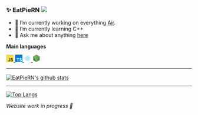 ### ✨ EatPieRN <img src="https://media.giphy.com/media/hvRJCLFzcasrR4ia7z/giphy.gif" width="20px">

- 🔭 I’m currently working on everything [Air](https://github.com/AirrHU). 
- 🌱 I’m currently learning C++
- 💬 Ask me about anything [here](https://github.com/eatpiern/eatpiern/issues)

**Main languages**

<a href="https://www.javascript.com/">
  <code><img height="20" src="https://raw.githubusercontent.com/github/explore/80688e429a7d4ef2fca1e82350fe8e3517d3494d/topics/javascript/javascript.png"></code>
</a>
<a href="https://www.typescriptlang.org/">
  <code><img height="20" src="https://raw.githubusercontent.com/github/explore/80688e429a7d4ef2fca1e82350fe8e3517d3494d/topics/typescript/typescript.png"></code>
</a>
<a href="https://reactjs.org/">
  <code><img height="20" src="https://raw.githubusercontent.com/github/explore/80688e429a7d4ef2fca1e82350fe8e3517d3494d/topics/react/react.png"></code>
</a>
<a href="https://nodejs.org/en/">
  <code><img height="20" src="https://raw.githubusercontent.com/github/explore/80688e429a7d4ef2fca1e82350fe8e3517d3494d/topics/nodejs/nodejs.png"></code>
</a> 

---

<a href="https://github.com/svqzd/">
  <img align="center" src="https://github-readme-stats.vercel.app/api?username=svqzd&show_icons=true&include_all_commits=true&theme=gruvbox" alt="EatPieRN's github stats" />
</a>

---

[![Top Langs](https://github-readme-stats.vercel.app/api/top-langs/?username=svqzd&langs_count=8&theme=gruvbox)](https://www.youtube.com/watch?v=DLzxrzFCyOs)

  *Website work in progress 🤫*

